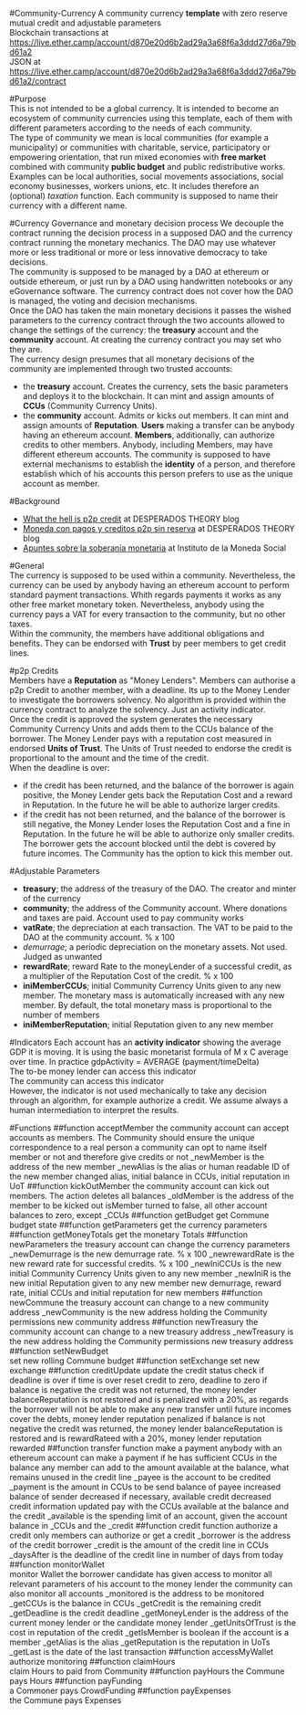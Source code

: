 #Community-Currency
A community currency **template** with zero reserve mutual credit and adjustable parameters  
Blockchain transactions at https://live.ether.camp/account/d870e20d6b2ad29a3a68f6a3ddd27d6a79bd61a2  
JSON at https://live.ether.camp/account/d870e20d6b2ad29a3a68f6a3ddd27d6a79bd61a2/contract 

#Purpose  
This is not intended to be a global currency. It is intended to become an ecosystem of community currencies using this template, each of them with different parameters according to the needs of each community.  
The type of community we mean is local communities (for example a municipality) or communities with charitable, service, participatory or empowering orientation, that run mixed economies with **free market** combined with community **public budget** and public redistributive works. Examples can be local authorities, social movements associations, social economy businesses, workers unions, etc. It includes therefore an (optional) *taxation* function. Each community is supposed to name their currency with a different name. 

#Currency Governance and monetary decision process
We decouple the contract running the decision process in a supposed DAO and the currency contract running the monetary mechanics.
The DAO may use whatever more or less traditional or more or less innovative democracy to take decisions.   
The community is supposed to be managed by a DAO at ethereum or outside ethereum, or just run by a DAO using handwritten notebooks or any eGovernance software. The currency contract does not cover how the DAO is managed, the voting and decision mechanisms.   
Once the DAO has taken the main monetary decisions it passes the wished parameters to the currency contract through the two accounts allowed to change the settings of the currency: the **treasury** account and the **community** account.
At creating the currency contract you may set who they are.  
The currency design presumes that all monetary decisions of the community are implemented through two trusted accounts:
* the **treasury** account. Creates the currency, sets the basic parameters and deploys it to the blockchain. It can mint and assign amounts of **CCUs** (Community Currency Units).
* the **community** account. Admits or kicks out members. It can mint and assign amounts of **Reputation**. 
**Users** making a transfer can be anybody having an ethereum account. 
**Members**, additionally, can authorize credits to other members. Anybody, including Members, may have different ethereum accounts. The community is supposed to have external mechanisms to establish the **identity** of a person, and therefore establish which of his accounts this person prefers to use as the unique account as member. 

#Background   
- [What the hell is p2p credit](http://desperado-theory.blogspot.be/2015/05/what-hell-is-p2p-credit.html) at DESPERADOS THEORY blog  
- [Moneda con pagos y creditos p2p sin reserva](http://desperado-theory.blogspot.com.es/2015/08/moneda-con-pagos-y-creditos-p2p-sin.html) at DESPERADOS THEORY blog  
- [Apuntes sobre la soberania monetaria](http://www.monedasocial.org/apuntes-soberania-monetaria/) at Instituto de la Moneda Social  

#General  
The currency is supposed to be used within a community. Nevertheless, the currency can be used by anybody having an ethereum account to perform standard payment transactions. Whith regards payments it works as any other free market monetary token. Nevertheless, anybody using the currency pays a VAT for every transaction to the community, but no other taxes.   
Within the community, the members have additional obligations and benefits. They can be endorsed with **Trust** by peer members to get credit lines. 


#p2p Credits  
Members have a **Reputation** as "Money Lenders". Members can authorise a p2p Credit to another member, with a deadline. Its up to the Money Lender to investigate the borrowers solvency. No algorithm is provided within the currency contract to analyze the solvency. Just an activity indicator.   
Once the credit is approved the system generates the necessary Community Currency Units and adds them to the CCUs balance of the borrower. The Money Lender pays with a reputation cost measured in endorsed **Units of Trust**. The Units of Trust needed to endorse the credit is proportional to the amount and the time of the credit.   
When the deadline is over:
* if the credit has been returned, and the balance of the borrower is again positive, the Money Lender gets back the Reputation Cost and a reward in Reputation. In the future he will be able to authorize larger credits.
* if the credit has not been returned, and the balance of the borrower is still negative, the Money Lender loses the Reputation Cost and a fine in Reputation. In the future he will be able to authorize only smaller credits. The borrower gets the account blocked until the debt is covered by future incomes. The Community has the option to kick this member out.  

#Adjustable Parameters
- **treasury**; the address of the treasury of the DAO. The creator and minter of the currency  
- **community**; the address of the Community account. Where donations and taxes are paid. Account used to pay community works  
- **vatRate**; the depreciation at each transaction. The VAT to be paid to the DAO at the community account. % x 100  
- *demurrage*; a periodic depreciation on the monetary assets. Not used. Judged as unwanted   
- **rewardRate**; reward Rate to the moneyLender of a successful credit, as a multiplier of the Reputation Cost of the credit. % x 100  
- **iniMemberCCUs**; initial Community Currency Units given to any new member. The monetary mass is automatically increased with any new member. By default, the total monetary mass is proportional to the number of members
- **iniMemberReputation**; initial Reputation given to any new member

#Indicators
Each account has an **activity indicator** showing the average GDP it is moving. It is using the basic monetarist formula of M x C average over time. In practice gdpActivity = AVERAGE (payment/timeDelta)  
The to-be money lender can access this indicator  
The community can access this indicator  
However, the indicator is not used mechanically to take any decision through an algorithm, for example authorize a credit. We assume always a human intermediation to interpret the results. 

#Functions
##function acceptMember
the community account can accept accounts as members. The Community should ensure the unique correspondence to a real person 
a community can opt to name itself member or not and therefore give credits or not
_newMember is the address of the new member
_newAlias is the alias or human readable ID of the new member
changed alias, initial balance in CCUs, initial reputation in UoT
##function kickOutMember 
the community account can kick out members. The action deletes all balances
_oldMember is the address of the member to be kicked out
isMember turned to false, all other account balances to zero, except _CCUs
##function getBudget
get Commune budget state
##function getParameters
get the currency parameters
##function getMoneyTotals
get the monetary Totals
##function newParameters 
the treasury account can change the currency parameters
_newDemurrage is the new demurrage rate. % x 100
_newrewardRate is the new reward rate for successful credits. % x 100
_newIniCCUs is the new initial Community Currency Units given to any new member
_newIniR is the new initial Reputation given to any new member
new demurrage, reward rate, initial CCUs and initial reputation for new members
##function newCommune
the treasury account can change to a new community address
_newCommunity is the new address holding the Community permissions
new community address
##function newTreasury 
the community account can change to a new treasury address
_newTreasury is the new address holding the Community permissions
new treasury address
##function setNewBudget 	
set new rolling Commune budget
##function setExchange
set new exchange
##function creditUpdate
update the credit status
check if deadline is over
if time is over reset credit to zero, deadline to zero
if balance is negative the credit was not returned, the money lender balanceReputation is not restored and is penalized with a 20%, as regards the borrower will not be able to make any new transfer until future incomes cover the debts, money lender reputation penalized
if balance is not negative the credit was returned, the money lender balanceReputation is restored and is rewardRateed with a 20%, money lender reputation rewarded
##function transfer
function make a payment
anybody with an ethereum account can make a payment if he has sufficient CCUs in the balance
any member can add to the amount available at the balance, what remains unused in the credit line
_payee is the account to be credited
_payment is the amount in CCUs to be send
balance of payee increased
balance of sender decreased
if necessary, available credit decreased	
credit information updated
pay with the CCUs available at the balance and the credit
_available is the spending limit of an account, given the account balance in _CCUs and the _credit
##function credit
function authorize a credit
only members can authorize or get a credit
_borrower is the address of the credit borrower
_credit is the amount of the credit line in CCUs
_daysAfter is the deadline of the credit line in number of days from today
##function monitorWallet	
monitor Wallet
the borrower candidate has given access to monitor all relevant parameters of his account to the money lender
the community can also monitor all accounts
_monitored is the address to be monitored
_getCCUs is the balance in CCUs 
_getCredit is the remaining credit
_getDeadline is the credit deadline
_getMoneyLender is the address of the current money lender or the candidate money lender
_getUnitsOfTrust is the cost in reputation of the credit
_getIsMember is boolean if the account is a member
_getAlias is the alias
_getReputation is the reputation in UoTs
_getLast is the date of the last transaction
##function accessMyWallet	
authorize monitoring
##function claimHours	
claim Hours to paid from Community
##function payHours
the Commune pays Hours
##function payFunding	
a Commoner pays CrowdFunding
##function payExpenses	
the Commune pays Expenses
